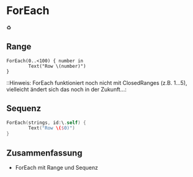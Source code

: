 # ForEach
♻️

## Range
```
ForEach(0..<100) { number in
        Text("Row \(number)")
}
```
 
::Hinweis: ForEach funktioniert noch nicht mit ClosedRanges (z.B. 1…5), vielleicht ändert sich das noch in der Zukunft…:

## Sequenz
```swift
ForEach(strings, id:\.self) {
        Text("Row \($0)")
}
```

## Zusammenfassung
- ForEach mit Range und Sequenz